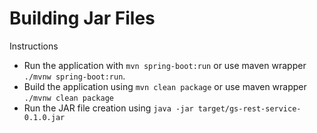 # Building Jar Files
Instructions  
- Run the application with `mvn spring-boot:run` or use maven wrapper `./mvnw spring-boot:run`.  
- Build the application using `mvn clean package` or use maven wrapper `./mvnw clean package`
- Run the JAR file creation using `java -jar target/gs-rest-service-0.1.0.jar`